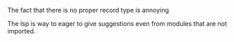 The fact that there is no proper record type is annoying

The lsp is way to eager to give suggestions even from modules that are not imported.
